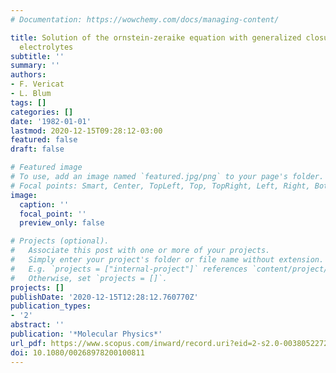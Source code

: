 ```yaml
---
# Documentation: https://wowchemy.com/docs/managing-content/

title: Solution of the ornstein-zeraike equation with generalized closure for non-primitive
  electrolytes
subtitle: ''
summary: ''
authors:
- F. Vericat
- L. Blum
tags: []
categories: []
date: '1982-01-01'
lastmod: 2020-12-15T09:28:12-03:00
featured: false
draft: false

# Featured image
# To use, add an image named `featured.jpg/png` to your page's folder.
# Focal points: Smart, Center, TopLeft, Top, TopRight, Left, Right, BottomLeft, Bottom, BottomRight.
image:
  caption: ''
  focal_point: ''
  preview_only: false

# Projects (optional).
#   Associate this post with one or more of your projects.
#   Simply enter your project's folder or file name without extension.
#   E.g. `projects = ["internal-project"]` references `content/project/deep-learning/index.md`.
#   Otherwise, set `projects = []`.
projects: []
publishDate: '2020-12-15T12:28:12.760770Z'
publication_types:
- '2'
abstract: ''
publication: '*Molecular Physics*'
url_pdf: https://www.scopus.com/inward/record.uri?eid=2-s2.0-0038052272&doi=10.1080%2f00268978200100811&partnerID=40&md5=39d6c9bd8020a993379fb9aded934826
doi: 10.1080/00268978200100811
---
```

